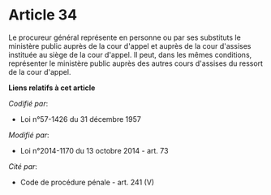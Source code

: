 # Article 34

Le procureur général représente en personne ou par ses substituts le ministère public auprès de la cour d'appel et auprès de
la cour d'assises instituée au siège de la cour d'appel. Il peut, dans les mêmes conditions, représenter le ministère public
auprès des autres cours d'assises du ressort de la cour d'appel.

**Liens relatifs à cet article**

_Codifié par_:

  - Loi n°57-1426 du 31 décembre 1957

_Modifié par_:

  - Loi n°2014-1170 du 13 octobre 2014 - art. 73

_Cité par_:

  - Code de procédure pénale - art. 241 (V)
